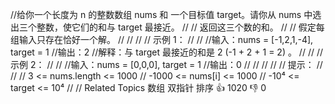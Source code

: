 //给你一个长度为 n 的整数数组 nums 和 一个目标值 target。请你从 nums 中选出三个整数，使它们的和与 target 最接近。 
//
// 返回这三个数的和。 
//
// 假定每组输入只存在恰好一个解。 
//
// 
//
// 示例 1： 
//
// 
//输入：nums = [-1,2,1,-4], target = 1
//输出：2
//解释：与 target 最接近的和是 2 (-1 + 2 + 1 = 2) 。
// 
//
// 示例 2： 
//
// 
//输入：nums = [0,0,0], target = 1
//输出：0
// 
//
// 
//
// 提示： 
//
// 
// 3 <= nums.length <= 1000 
// -1000 <= nums[i] <= 1000 
// -10⁴ <= target <= 10⁴ 
// 
// Related Topics 数组 双指针 排序 👍 1020 👎 0
